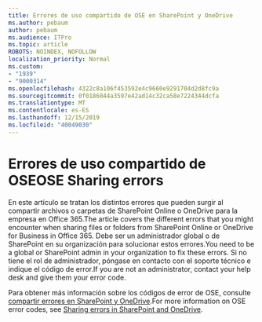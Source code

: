 ```yaml
---
title: Errores de uso compartido de OSE en SharePoint y OneDrive
ms.author: pebaum
author: pebaum
ms.audience: ITPro
ms.topic: article
ROBOTS: NOINDEX, NOFOLLOW
localization_priority: Normal
ms.custom:
- "1939"
- "9000314"
ms.openlocfilehash: 4322c8a106f453592e4c9660e9291704d2d8fc9a
ms.sourcegitcommit: 0f0186044a3597e42ad14c32ca58e7224344dcfa
ms.translationtype: MT
ms.contentlocale: es-ES
ms.lasthandoff: 12/15/2019
ms.locfileid: "40049030"
---
```

# <a name="ose-sharing-errors"></a><span data-ttu-id="d1f4f-102">Errores de uso compartido de OSE</span><span class="sxs-lookup"><span data-stu-id="d1f4f-102">OSE Sharing errors</span></span>

<span data-ttu-id="d1f4f-103">En este artículo se tratan los distintos errores que pueden surgir al compartir archivos o carpetas de SharePoint Online o OneDrive para la empresa en Office 365.</span><span class="sxs-lookup"><span data-stu-id="d1f4f-103">The article covers the different errors that you might encounter when sharing files or folders from SharePoint Online or OneDrive for Business in Office 365.</span></span> <span data-ttu-id="d1f4f-104">Debe ser un administrador global o de SharePoint en su organización para solucionar estos errores.</span><span class="sxs-lookup"><span data-stu-id="d1f4f-104">You need to be a global or SharePoint admin in your organization to fix these errors.</span></span> <span data-ttu-id="d1f4f-105">Si no tiene el rol de administrador, póngase en contacto con el soporte técnico e indique el código de error.</span><span class="sxs-lookup"><span data-stu-id="d1f4f-105">If you are not an administrator, contact your help desk and give them your error code.</span></span>

<span data-ttu-id="d1f4f-106">Para obtener más información sobre los códigos de error de OSE, consulte [compartir errores en SharePoint y OneDrive](https://docs.microsoft.com/sharepoint/sharepoint-onedrive-error-message).</span><span class="sxs-lookup"><span data-stu-id="d1f4f-106">For more information on OSE error codes, see [Sharing errors in SharePoint and OneDrive](https://docs.microsoft.com/sharepoint/sharepoint-onedrive-error-message).</span></span>
